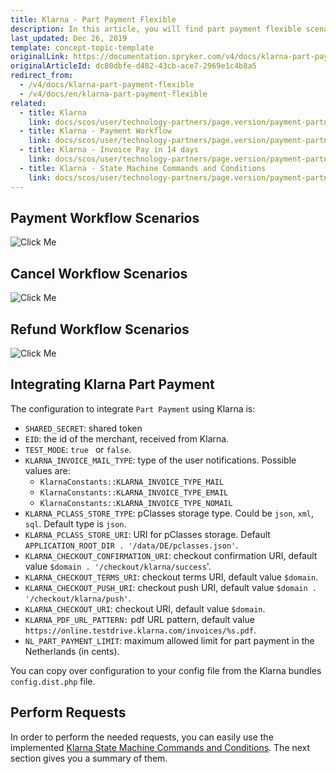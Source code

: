 ```yaml
---
title: Klarna - Part Payment Flexible
description: In this article, you will find part payment flexible scenarios for the payment process with Klarna.
last_updated: Dec 26, 2019
template: concept-topic-template
originalLink: https://documentation.spryker.com/v4/docs/klarna-part-payment-flexible
originalArticleId: dc80dbfe-d482-43cb-ace7-2969e1c4b8a5
redirect_from:
  - /v4/docs/klarna-part-payment-flexible
  - /v4/docs/en/klarna-part-payment-flexible
related:
  - title: Klarna
    link: docs/scos/user/technology-partners/page.version/payment-partners/klarna/klarna.html
  - title: Klarna - Payment Workflow
    link: docs/scos/user/technology-partners/page.version/payment-partners/klarna/technical-details-and-howtos/klarna-payment-workflow.html
  - title: Klarna - Invoice Pay in 14 days
    link: docs/scos/user/technology-partners/page.version/payment-partners/klarna/technical-details-and-howtos/klarna-invoice-pay-in-14-days.html
  - title: Klarna - State Machine Commands and Conditions
    link: docs/scos/user/technology-partners/page.version/payment-partners/klarna/technical-details-and-howtos/klarna-state-machine-commands-and-conditions.html
---
```


## Payment Workflow Scenarios
![Click Me](https://spryker.s3.eu-central-1.amazonaws.com/docs/Technology+Partners/Payment+Partners/Klarna/flexible_paymentworkflow.png)

## Cancel Workflow Scenarios
![Click Me](https://spryker.s3.eu-central-1.amazonaws.com/docs/Technology+Partners/Payment+Partners/Klarna/flexible_cancelworkflow.png)

## Refund Workflow Scenarios
![Click Me](https://spryker.s3.eu-central-1.amazonaws.com/docs/Technology+Partners/Payment+Partners/Klarna/flexible_refundworkflow.png)

## Integrating Klarna Part Payment
The configuration to integrate `Part Payment` using Klarna is:

* `SHARED_SECRET`: shared token
* `EID`: the id of the merchant, received from Klarna.
* `TEST_MODE`: `true ` or `false`.
* `KLARNA_INVOICE_MAIL_TYPE`: type of the user notifications. Possible values are:
  - `KlarnaConstants::KLARNA_INVOICE_TYPE_MAIL`
  - `KlarnaConstants::KLARNA_INVOICE_TYPE_EMAIL`
  - `KlarnaConstants::KLARNA_INVOICE_TYPE_NOMAIL`
* `KLARNA_PCLASS_STORE_TYPE`: pClasses storage type. Could be `json`, `xml`, `sql`. Default type is `json`.
* `KLARNA_PCLASS_STORE_URI`: URI for pClasses storage. Default `APPLICATION_ROOT_DIR . '/data/DE/pclasses.json'`.
* `KLARNA_CHECKOUT_CONFIRMATION_URI`: checkout confirmation URI, default value `$domain . '/checkout/klarna/success`'.
* `KLARNA_CHECKOUT_TERMS_URI`: checkout terms URI, default value `$domain`.
* `KLARNA_CHECKOUT_PUSH_URI`: checkout push URI, default value `$domain . '/checkout/klarna/push'`.
* `KLARNA_CHECKOUT_URI`: checkout URI, default value `$domain`.
* `KLARNA_PDF_URL_PATTERN:` pdf URL pattern, default value `https://online.testdrive.klarna.com/invoices/%s.pdf`.
* `NL_PART_PAYMENT_LIMIT`: maximum allowed limit for part payment in the Netherlands (in cents).

You can copy over configuration to your config file from the Klarna bundles `config.dist.php` file.

## Perform Requests
In order to perform the needed requests, you can easily use the implemented [Klarna State Machine Commands and Conditions](/docs/scos/user/technology-partners/{{page.version}}/payment-partners/klarna/technical-details-and-howtos/klarna-state-machine-commands-and-conditions.html). The next section gives you a summary of them.
